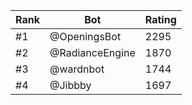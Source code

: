 Rank|Bot|Rating
---|---|---
#1|@OpeningsBot|2295
#2|@RadianceEngine|1870
#3|@wardnbot|1744
#4|@Jibbby|1697
